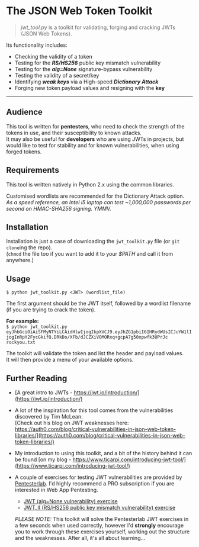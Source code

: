 # The JSON Web Token Toolkit
>*jwt_tool.py* is a toolkit for validating, forging and cracking JWTs (JSON Web Tokens).  


Its functionality includes:
- Checking the validity of a token
- Testing for the ***RS/HS256*** public key mismatch vulnerability
- Testing for the ***alg=None*** signature-bypass vulnerability
- Testing the validity of a secret/key
- Identifying ***weak keys*** via a High-speed ***Dictionary Attack*** 
- Forging new token payload values and resigning with the **key**

---

## Audience
This tool is written for **pentesters**, who need to check the strength of the tokens in use, and their susceptibility to known attacks.  
It may also be useful for **developers** who are using JWTs in projects, but would like to test for stability and for known vulnerabilities, when using forged tokens.

## Requirements
This tool is written natively in Python 2.x using the common libraries.

Customised wordlists are recommended for the Dictionary Attack option.  
*As a speed reference, an Intel i5 laptop can test ~1,000,000 passwords per second on HMAC-SHA256 signing. YMMV.*

## Installation
Installation is just a case of downloading the `jwt_toolkit.py` file (or `git clone`ing the repo).  
(`chmod` the file too if you want to add it to your *$PATH* and call it from anywhere.)

## Usage
`$ python jwt_toolkit.py <JWT> (wordlist_file)`  

The first argument should be the JWT itself, followed by a wordlist filename (if you are trying to crack the token).  

**For example:**  
`$ python jwt_toolkit.py eyJhbGciOiAiSFMyNTYiLCAidHlwIjogIkpXVCJ9.eyJhZG1pbiI6IHRydWUsICJuYW1lIjogInRpY2FycGkifQ.DRkDo/XFb/dJCZXiVOMORxq+gcpA7g50xpwfk3UPrJc rockyou.txt`  

The toolkit will validate the token and list the header and payload values.  
It will then provide a menu of your available options.  

## Further Reading
* [A great intro to JWTs - https://jwt.io/introduction/](https://jwt.io/introduction/)


* A lot of the inspiration for this tool comes from the vulnerabilities discovered by Tim McLean.  
[Check out his blog on JWT weaknesses here: https://auth0.com/blog/critical-vulnerabilities-in-json-web-token-libraries/](https://auth0.com/blog/critical-vulnerabilities-in-json-web-token-libraries/)  

* My introduction to using this toolkit, and a bit of the history behind it can be found [on my blog - https://www.ticarpi.com/introducing-jwt-tool/](https://www.ticarpi.com/introducing-jwt-tool/)

* A couple of exercises for testing JWT vulnerabilities are provided by [Pentesterlab](https://www.pentesterlab.com). I'd highly recommend a PRO subscription if you are interested in Web App Pentesting.  
  * [JWT (alg=None vulnerability) exercise](https://pentesterlab.com/exercises/jwt)  
  * [JWT_II (RS/HS256 public key mismatch vulnerability) exercise](https://pentesterlab.com/exercises/jwt_ii)  

  *PLEASE NOTE:* This toolkit will solve the Pentesterlab JWT exercises in a few seconds when used correctly, however I'd **strongly** encourage you to work through these exercises yourself, working out the structure and the weaknesses. After all, it's all about learning...
